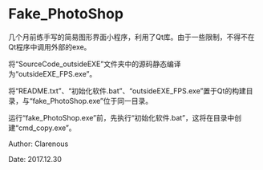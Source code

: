 # Fake_PhotoShop

几个月前练手写的简易图形界面小程序，利用了Qt库。由于一些限制，不得不在Qt程序中调用外部的exe。

将“SourceCode_outsideEXE”文件夹中的源码静态编译为“outsideEXE_FPS.exe”。

将“README.txt”、“初始化软件.bat”、“outsideEXE_FPS.exe”置于Qt的构建目录，与“fake_PhotoShop.exe”位于同一目录。

运行“fake_PhotoShop.exe”前，先执行“初始化软件.bat”，这将在目录中创建“cmd_copy.exe”。

Author: Clarenous

Date: 2017.12.30

